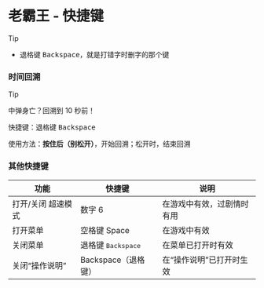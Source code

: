 # 老霸王 - 快捷键

> [!TIP]
> + 退格键 <kbd>Backspace</kbd>，就是打错字时删字的那个键

### 时间回溯
> [!TIP]
> 中弹身亡？回溯到 10 秒前！

快捷键：退格键 <kbd>Backspace</kbd>

使用方法：**按住后（别松开）**，开始回溯；松开时，结束回溯

### 其他快捷键
| 功能 | 快捷键 | 说明 |
| --- | --- | --- |
| 打开/关闭 超速模式 | 数字 6 | 在游戏中有效，过剧情时有用 |
| 打开菜单 | 空格键 <kdb>Space</kbd> | 在游戏中有效 |
| 关闭菜单 | 退格键 <kbd>Backspace</kbd> | 在菜单已打开时有效 |
| 关闭“操作说明” | Backspace（退格键） | 在“操作说明”已打开时生效 |
